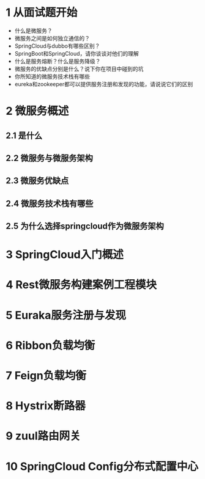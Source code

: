 # 1 从面试题开始

- 什么是微服务？
- 微服务之间是如何独立通信的？
- SpringCloud与dubbo有哪些区别？
- SpringBoot和SpringCloud，请你谈谈对他们的理解
- 什么是服务熔断？什么是服务降级？
- 微服务的优缺点分别是什么？说下你在项目中碰到的坑
- 你所知道的微服务技术栈有哪些
- eureka和zookeeper都可以提供服务注册和发现的功能，请说说它们的区别

# 2 微服务概述

## 2.1 是什么

## 2.2 微服务与微服务架构

## 2.3 微服务优缺点

## 2.4 微服务技术栈有哪些

## 2.5 为什么选择springcloud作为微服务架构

# 3 SpringCloud入门概述

# 4 Rest微服务构建案例工程模块

# 5 Euraka服务注册与发现

# 6 Ribbon负载均衡

# 7 Feign负载均衡

# 8 Hystrix断路器

# 9 zuul路由网关

# 10 SpringCloud Config分布式配置中心

